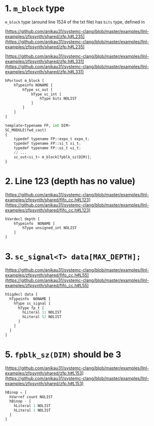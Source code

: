 # 1. `m_block` type

`m_block` type (around line 1524 of the txt file) has `bits` type, defined in

[https://github.com/anikau31/systemc-clang/blob/master/examples/llnl-examples/zfpsynth/shared/zfp.h#L235](https://github.com/anikau31/systemc-clang/blob/master/examples/llnl-examples/zfpsynth/shared/zfp.h#L235)

[https://github.com/anikau31/systemc-clang/blob/master/examples/llnl-examples/zfpsynth/shared/zfp.h#L331](https://github.com/anikau31/systemc-clang/blob/master/examples/llnl-examples/zfpsynth/shared/zfp.h#L331)

```python
hPortout m_block [
	hTypeinfo NONAME [
		hType sc_out [
			hType sc_int [
				hType bits NOLIST
			]
		]
	]
]

template<typename FP, int DIM>
SC_MODULE(fwd_cast)
{
	typedef typename FP::expo_t expo_t;
	typedef typename FP::si_t si_t;
	typedef typename FP::ui_t ui_t;
	// ...
	sc_out<si_t> m_block[fpblk_sz(DIM)];
}
```

# 2. Line 123 (depth has no value)

[https://github.com/anikau31/systemc-clang/blob/master/examples/llnl-examples/zfpsynth/shared/fifo_cc.h#L123](https://github.com/anikau31/systemc-clang/blob/master/examples/llnl-examples/zfpsynth/shared/fifo_cc.h#L123)

```python
hVardecl depth [
	hTypeinfo  NONAME [
		hType unsigned_int NOLIST
	]
]
```

# 3. `sc_signal<T> data[MAX_DEPTH];`

[https://github.com/anikau31/systemc-clang/blob/master/examples/llnl-examples/zfpsynth/shared/fifo_cc.h#L55](https://github.com/anikau31/systemc-clang/blob/master/examples/llnl-examples/zfpsynth/shared/fifo_cc.h#L55)

```python
hSigdecl data [
  hTypeinfo  NONAME [
    hType sc_signal [
      hType fp_t [
        hLiteral 11 NOLIST
        hLiteral 52 NOLIST
      ]
    ]
  ]
]
```

# 5. `fpblk_sz(DIM)` should be 3

[https://github.com/anikau31/systemc-clang/blob/master/examples/llnl-examples/zfpsynth/shared/zfp.h#L153](https://github.com/anikau31/systemc-clang/blob/master/examples/llnl-examples/zfpsynth/shared/zfp.h#L153)

```python
hBinop = [
  hVarref count NOLIST
  hBinop - [
    hLiteral 1 NOLIST
    hLiteral 1 NOLIST
  ]
]
```
